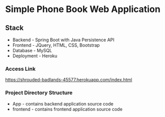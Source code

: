 # Simple Phone Book Web Application

## Stack
* Backend - Spring Boot with Java Persistence API
* Frontend - JQuery, HTML, CSS, Bootstrap
* Database - MySQL
* Deployment - Heroku

### Access Link

https://shrouded-badlands-45577.herokuapp.com/index.html

### Project Directory Structure

* App - contains backend application source code
* frontend - contains frontend application source code
